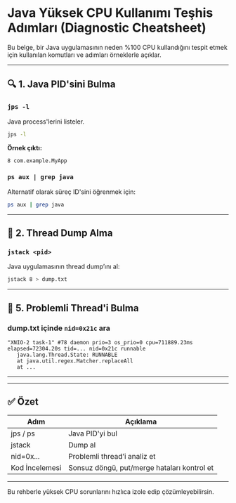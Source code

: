 # Java Yüksek CPU Kullanımı Teşhis Adımları (Diagnostic Cheatsheet)

Bu belge, bir Java uygulamasının neden %100 CPU kullandığını tespit etmek için kullanılan komutları ve adımları örneklerle açıklar.

---

## 🔍 1. Java PID'sini Bulma

### `jps -l`
Java process'lerini listeler.
```bash
jps -l
```
**Örnek çıktı:**
```
8 com.example.MyApp
```

### `ps aux | grep java`
Alternatif olarak süreç ID'sini öğrenmek için:
```bash
ps aux | grep java
```

---

## 🧵 2. Thread Dump Alma

### `jstack <pid>`
Java uygulamasının thread dump’ını al:
```bash
jstack 8 > dump.txt
```

---

## 🔎 5. Problemli Thread'i Bulma

### dump.txt içinde `nid=0x21c` ara
```text
"XNIO-2 task-1" #78 daemon prio=3 os_prio=0 cpu=711889.23ms elapsed=72304.20s tid=... nid=0x21c runnable
   java.lang.Thread.State: RUNNABLE
   at java.util.regex.Matcher.replaceAll
   at ...
```

---

---

## ✅ Özet

| Adım | Açıklama |
|------|----------|
| jps / ps | Java PID'yi bul |
| jstack | Dump al |
| nid=0x... | Problemli thread’i analiz et |
| Kod İncelemesi | Sonsuz döngü, put/merge hataları kontrol et |

---

Bu rehberle yüksek CPU sorunlarını hızlıca izole edip çözümleyebilirsin.
